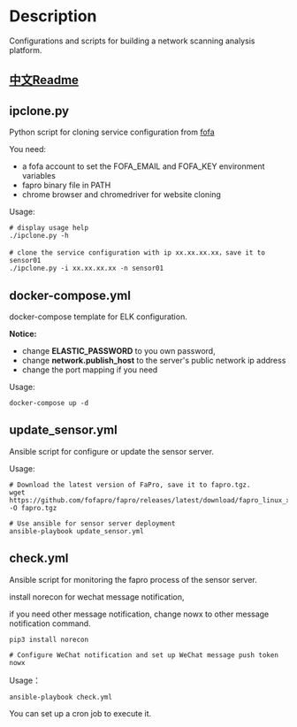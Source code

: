 # Description
Configurations and scripts for building a network scanning analysis platform.

## [中文Readme](README-CN.md)

## ipclone.py 

Python script for cloning service configuration from [fofa](https://fofa.so/)

You need:
- a fofa account to set the FOFA_EMAIL and FOFA_KEY environment variables
- fapro binary file in PATH
- chrome browser and chromedriver for website cloning

Usage:
```
# display usage help
./ipclone.py -h

# clone the service configuration with ip xx.xx.xx.xx，save it to sensor01
./ipclone.py -i xx.xx.xx.xx -n sensor01
```

## docker-compose.yml 
docker-compose template for ELK configuration.

**Notice:**
- change **ELASTIC_PASSWORD** to you own password,
- change **network.publish_host** to the server's public network ip address
- change the port mapping if you need

Usage:
```shell 
docker-compose up -d
```

## update_sensor.yml 
Ansible script for configure or update the sensor server.

Usage:
```shell 
# Download the latest version of FaPro, save it to fapro.tgz.
wget https://github.com/fofapro/fapro/releases/latest/download/fapro_linux_x86_64.tar.gz -O fapro.tgz

# Use ansible for sensor server deployment
ansible-playbook update_sensor.yml
```

## check.yml
Ansible script for monitoring the fapro process of the sensor server.

install norecon for wechat message notification, 

if you need other message notification, change nowx to other message notification command.
```shell 
pip3 install norecon

# Configure WeChat notification and set up WeChat message push token
nowx 
```

Usage：
```shell 
ansible-playbook check.yml
```

You can set up a cron job to execute it.
